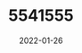 ---
title: 5541555
date: 2022-01-26
draft: false
name: 甘城なつき
img_url: https://ae05.alicdn.com/kf/H20c217c60d414c1c8b60d623ff8995862.png
original_fn: DSCF0454.jpg
tags:
- 甘城なつき

---